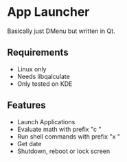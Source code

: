 # App Launcher
Basically just DMenu but written in Qt.

## Requirements
- Linux only
- Needs libqalculate
- Only tested on KDE

## Features
- Launch Applications
- Evaluate math with prefix "c "
- Run shell commands with prefix "x "
- Get date
- Shutdown, reboot or lock screen
